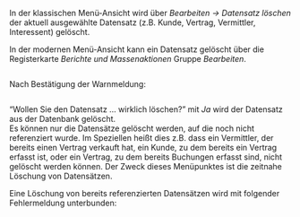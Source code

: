<!DOCTYPE html>
<html>
<head>
<meta charset="utf-8">
<meta name="viewport" content="width=device-width, initial-scale=1.0">
<title>100_Datensatz_loeschen.md</title>
<link rel="stylesheet" href="https://stackedit.io/res-min/themes/base.css" />
<script type="text/javascript" src="https://cdn.mathjax.org/mathjax/latest/MathJax.js?config=TeX-AMS_HTML"></script>
</head>
<body><div class="container"><p>In der klassischen Menü-Ansicht wird über <em>Bearbeiten  → Datensatz löschen</em>  der aktuell ausgewählte  Datensatz (z.B. Kunde, Vertrag, Vermittler, Interessent) gelöscht. </p>

<p>In der modernen Menü-Ansicht kann ein Datensatz gelöscht über die Registerkarte <em>Berichte und Massenaktionen</em> Gruppe <em>Bearbeiten</em>.</p>

<p><img src="http://xpecto.github.io/docs/img/img_1462806622224.png" alt="" title=""></p>

<p>Nach Bestätigung der Warnmeldung:</p>

<p><img src="http://xpecto.github.io/docs/img/img_1420450924589.png" alt="" title=""></p>

<p>“Wollen Sie den Datensatz … wirklich löschen?” mit <em>Ja</em> wird der Datensatz aus der Datenbank gelöscht.  <br>
Es können nur die Datensätze gelöscht werden, auf die noch nicht referenziert wurde. Im Speziellen heißt dies z.B. dass ein Vermittler, der bereits einen Vertrag verkauft hat, ein Kunde, zu dem bereits ein Vertrag erfasst ist, oder ein Vertrag, zu dem bereits Buchungen erfasst sind, nicht gelöscht werden können. Der Zweck dieses Menüpunktes ist die zeitnahe Löschung von Datensätzen.</p>

<p>Eine Löschung von bereits referenzierten Datensätzen wird mit folgender Fehlermeldung unterbunden:</p>

<p><img src="http://xpecto.github.io/docs/img/img_1420458029242.png" alt="" title=""></p></div></body>
</html>